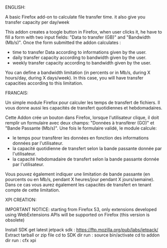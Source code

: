 
ENGLISH:

A basic Firefox add-on to calculate file transfer time. it also give you transfer capacity per day/week

This addon creates a toogle button in Firefox, when user clicks it, he have to fill a form with two input fields: "Data to transfer (GB)" and "Bandwidth (Mb/s)".
Once the form submitted the addon calculates :

- time to transfer Data according to informations given by the user.
- daily transfer capacity according to bandwidth given by the user.
- weekly transfer capacity according to bandwidth given by the user.

You can define a bandwidth limitation (in percents or in Mb/s, during X hours/day, during X days/week).
In this case, you will have transfer capacities according to this limitation.

FRANCAIS:

Un simple module Firefox pour calculer les temps de transfert de fichiers. Il vous donne aussi les capacités de transfert quotidiennes et hebdomadaires.

Cette Addon crée un bouton dans Firefox, lorsque l'utilisateur clique, il doit remplir un formulaire avec deux champs: "Données à transfèrer (GO)" et "Bande Passante (Mb/s)".
Une fois le formulaire validé, le module calcule:

- le temps pour transfèrer les données en fonction des informations données par l'utilisateur.
- la capacité quotidienne de transfert selon la bande passante donnée par l'utilisateur.
- la capacité hebdomadaire de transfert selon la bande passante donnée par l'utilisateur.

Vous pouvez également indiquer une limitation de bande passante (en pourcents ou en Mb/s, pendant X heures/jour pendant X jours/semaine).
Dans ce cas vous aurez également les capacités de transfert en tenant compte de cette limitation.

XPI CREATION:

IMPORTANT NOTICE: starting from Firefox 53, only extensions developed using WebExtensions APIs will be supported on Firefox (this version is obsolete)

Install SDK
get latest jetpack sdk : https://ftp.mozilla.org/pub/labs/jetpack/
Extract tarball or zip file
cd to SDK dir
run : source bin/activate
cd to addon dir
run : cfx xpi
